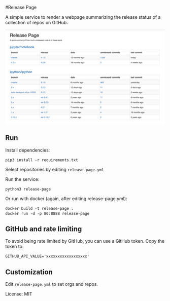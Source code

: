 #Release Page

A simple service to render a webpage summarizing the release status of a
collection of repos on GitHub.

![Report output](static/screenshot.png "report output")


## Run

Install dependencies:

    pip3 install -r requirements.txt

Select repositories by editing `release-page.yml`

Run the service:

    python3 release-page

Or run with docker (again, after editing release-page.yml):

    docker build -t release-page .
    docker run -d -p 80:8888 release-page


## GitHub and rate limiting

To avoid being rate limited by GitHub, you can use a GitHub token. Copy the
token to:

    GITHUB_API_VALUE='xxxxxxxxxxxxxxxxxx'

## Customization

Edit `release-page.yml` to set orgs and repos.


License: MIT
